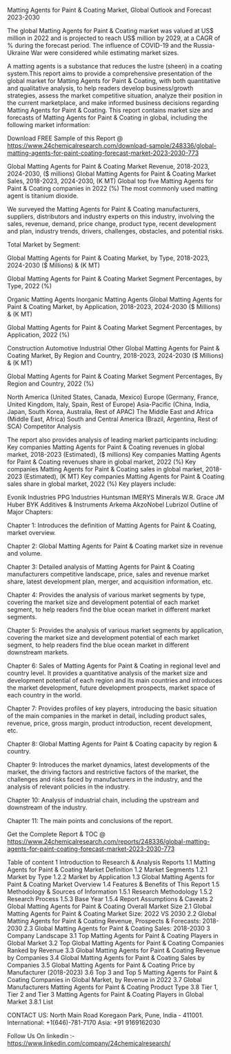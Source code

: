 Matting Agents for Paint & Coating Market, Global Outlook and Forecast 2023-2030

The global Matting Agents for Paint & Coating market was valued at US$ million in 2022 and is projected to reach US$ million by 2029, at a CAGR of % during the forecast period. The influence of COVID-19 and the Russia-Ukraine War were considered while estimating market sizes.

A matting agents is a substance that reduces the lustre (sheen) in a coating system.This report aims to provide a comprehensive presentation of the global market for Matting Agents for Paint & Coating, with both quantitative and qualitative analysis, to help readers develop business/growth strategies, assess the market competitive situation, analyze their position in the current marketplace, and make informed business decisions regarding Matting Agents for Paint & Coating. This report contains market size and forecasts of Matting Agents for Paint & Coating in global, including the following market information:

Download FREE Sample of this Report @ https://www.24chemicalresearch.com/download-sample/248336/global-matting-agents-for-paint-coating-forecast-market-2023-2030-773

Global Matting Agents for Paint & Coating Market Revenue, 2018-2023, 2024-2030, ($ millions)
Global Matting Agents for Paint & Coating Market Sales, 2018-2023, 2024-2030, (K MT)
Global top five Matting Agents for Paint & Coating companies in 2022 (%)
The most commonly used matting agent is titanium dioxide.

We surveyed the Matting Agents for Paint & Coating manufacturers, suppliers, distributors and industry experts on this industry, involving the sales, revenue, demand, price change, product type, recent development and plan, industry trends, drivers, challenges, obstacles, and potential risks.

Total Market by Segment:

Global Matting Agents for Paint & Coating Market, by Type, 2018-2023, 2024-2030 ($ Millions) & (K MT)

Global Matting Agents for Paint & Coating Market Segment Percentages, by Type, 2022 (%)

Organic Matting Agents
Inorganic Matting Agents
Global Matting Agents for Paint & Coating Market, by Application, 2018-2023, 2024-2030 ($ Millions) & (K MT)

Global Matting Agents for Paint & Coating Market Segment Percentages, by Application, 2022 (%)

Construction
Automotive
Industrial
Other
Global Matting Agents for Paint & Coating Market, By Region and Country, 2018-2023, 2024-2030 ($ Millions) & (K MT)

Global Matting Agents for Paint & Coating Market Segment Percentages, By Region and Country, 2022 (%)

North America (United States, Canada, Mexico)
Europe (Germany, France, United Kingdom, Italy, Spain, Rest of Europe)
Asia-Pacific (China, India, Japan, South Korea, Australia, Rest of APAC)
The Middle East and Africa (Middle East, Africa)
South and Central America (Brazil, Argentina, Rest of SCA)
Competitor Analysis

The report also provides analysis of leading market participants including:
Key companies Matting Agents for Paint & Coating revenues in global market, 2018-2023 (Estimated), ($ millions)
Key companies Matting Agents for Paint & Coating revenues share in global market, 2022 (%)
Key companies Matting Agents for Paint & Coating sales in global market, 2018-2023 (Estimated), (K MT)
Key companies Matting Agents for Paint & Coating sales share in global market, 2022 (%)
Key players include:

Evonik Industries
PPG Industries
Huntsman
IMERYS Minerals
W.R. Grace
JM Huber
BYK Additives & Instruments
Arkema
AkzoNobel
Lubrizol
Outline of Major Chapters:

Chapter 1: Introduces the definition of Matting Agents for Paint & Coating, market overview.

Chapter 2: Global Matting Agents for Paint & Coating market size in revenue and volume.

Chapter 3: Detailed analysis of Matting Agents for Paint & Coating manufacturers competitive landscape, price, sales and revenue market share, latest development plan, merger, and acquisition information, etc.

Chapter 4: Provides the analysis of various market segments by type, covering the market size and development potential of each market segment, to help readers find the blue ocean market in different market segments.

Chapter 5: Provides the analysis of various market segments by application, covering the market size and development potential of each market segment, to help readers find the blue ocean market in different downstream markets.

Chapter 6: Sales of Matting Agents for Paint & Coating in regional level and country level. It provides a quantitative analysis of the market size and development potential of each region and its main countries and introduces the market development, future development prospects, market space of each country in the world.

Chapter 7: Provides profiles of key players, introducing the basic situation of the main companies in the market in detail, including product sales, revenue, price, gross margin, product introduction, recent development, etc.

Chapter 8: Global Matting Agents for Paint & Coating capacity by region & country.

Chapter 9: Introduces the market dynamics, latest developments of the market, the driving factors and restrictive factors of the market, the challenges and risks faced by manufacturers in the industry, and the analysis of relevant policies in the industry.

Chapter 10: Analysis of industrial chain, including the upstream and downstream of the industry.

Chapter 11: The main points and conclusions of the report.

Get the Complete Report & TOC @ https://www.24chemicalresearch.com/reports/248336/global-matting-agents-for-paint-coating-forecast-market-2023-2030-773

Table of content
1 Introduction to Research & Analysis Reports
1.1 Matting Agents for Paint & Coating Market Definition
1.2 Market Segments
1.2.1 Market by Type
1.2.2 Market by Application
1.3 Global Matting Agents for Paint & Coating Market Overview
1.4 Features & Benefits of This Report
1.5 Methodology & Sources of Information
1.5.1 Research Methodology
1.5.2 Research Process
1.5.3 Base Year
1.5.4 Report Assumptions & Caveats
2 Global Matting Agents for Paint & Coating Overall Market Size
2.1 Global Matting Agents for Paint & Coating Market Size: 2022 VS 2030
2.2 Global Matting Agents for Paint & Coating Revenue, Prospects & Forecasts: 2018-2030
2.3 Global Matting Agents for Paint & Coating Sales: 2018-2030
3 Company Landscape
3.1 Top Matting Agents for Paint & Coating Players in Global Market
3.2 Top Global Matting Agents for Paint & Coating Companies Ranked by Revenue
3.3 Global Matting Agents for Paint & Coating Revenue by Companies
3.4 Global Matting Agents for Paint & Coating Sales by Companies
3.5 Global Matting Agents for Paint & Coating Price by Manufacturer (2018-2023)
3.6 Top 3 and Top 5 Matting Agents for Paint & Coating Companies in Global Market, by Revenue in 2022
3.7 Global Manufacturers Matting Agents for Paint & Coating Product Type
3.8 Tier 1, Tier 2 and Tier 3 Matting Agents for Paint & Coating Players in Global Market
3.8.1 List

CONTACT US:
North Main Road Koregaon Park, Pune, India - 411001.
International: +1(646)-781-7170
Asia: +91 9169162030

Follow Us On linkedin :- https://www.linkedin.com/company/24chemicalresearch/
